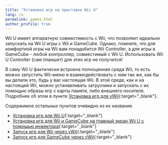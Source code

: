 ```yaml
---
title: "Установка игр на приставке Wii U"
lang: ru
permalink: games.html
author_profile: true
---
```


Wii U имеет аппаратную совместимость с Wii, что позволяет идеально запускать на Wii U игры с Wii и GameCube. Однако, помните, что для комфортной игры на Wii вам понадобится Wii Controller, а для игры в GameCube - любой контроллер, совместимый с Wii U. Использовать Wii U Controller (сам планшет) для этих игр не получится!

В саму Wii U фактически встроена полноценная среда Wii, то есть можно запустить Wii-меню и взаимодействовать с ним так же, как бы вы делали это, будь у вас настоящая Wii. В этой среде, как и на настоящей Wii, можно устанавливать загрузчики и запускать с их помощью образы игр с карты памяти, либо внешнего носителя. Подробнее об этом в пункте [Установка игр для vWii](games-vwii){:target="_blank"}.

<!--Кроме этого, существует другой метод запускать игры от других платформ. Wii U позволяет покупать и устанавливать игры от предыдущих платформ Nintendo через eShop с помощью сервиса Virtual Console. Мы можем воспользоваться этим и встроить в пакет игры-донора свою игру и установить её обычным способом, а затем запускать прямо из меню HOME. Как это делать рассказывается в пункте [Запуск игр из других платформ с помощью встроенного эмулятора](games-inject){:target="_blank"}-->

Содержимое остальных пунктов очевидно из их названия. 

+ [Установка игр для Wii U](games-wiiu){:target="_blank"}
+ [Установка игр для Wii и GameCube на главный экран Wii U с помощью инжектора](games-inject){:target="_blank"}
+ [Запуск игр для Wii через vWii](games-vwii){:target="_blank"}
+ [Запуск игр для GameCube через vWii](games-gc){:target="_blank"}
<!--+ [Запуск игр из других платформ с помощью встроенного эмулятора](games-inject){:target="_blank"}-->